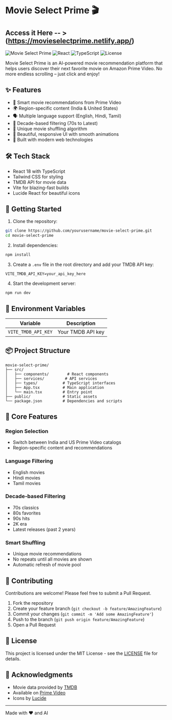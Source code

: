# Movie Select Prime 🎬

## Access it Here -- > (https://movieselectprime.netlify.app/)

![Movie Select Prime](https://img.shields.io/badge/Movie%20Select-Prime-00A8E1)
![React](https://img.shields.io/badge/React-18-blue)
![TypeScript](https://img.shields.io/badge/TypeScript-5.0-blue)
![License](https://img.shields.io/badge/license-MIT-green)

Movie Select Prime is an AI-powered movie recommendation platform that helps users discover their next favorite movie on Amazon Prime Video. No more endless scrolling – just click and enjoy!

## ✨ Features

- 🎯 Smart movie recommendations from Prime Video
- 🌍 Region-specific content (India & United States)
- 🗣️ Multiple language support (English, Hindi, Tamil)
- 📅 Decade-based filtering (70s to Latest)
- 🎲 Unique movie shuffling algorithm
- 🎨 Beautiful, responsive UI with smooth animations
- 🚀 Built with modern web technologies

## 🛠️ Tech Stack

- React 18 with TypeScript
- Tailwind CSS for styling
- TMDB API for movie data
- Vite for blazing-fast builds
- Lucide React for beautiful icons

## 🚀 Getting Started

1. Clone the repository:
```bash
git clone https://github.com/yourusername/movie-select-prime.git
cd movie-select-prime
```

2. Install dependencies:
```bash
npm install
```

3. Create a `.env` file in the root directory and add your TMDB API key:
```env
VITE_TMDB_API_KEY=your_api_key_here
```

4. Start the development server:
```bash
npm run dev
```

## 🔧 Environment Variables

| Variable | Description |
|----------|-------------|
| `VITE_TMDB_API_KEY` | Your TMDB API key |

## 📦 Project Structure

```
movie-select-prime/
├── src/
│   ├── components/        # React components
│   ├── services/         # API services
│   ├── types/           # TypeScript interfaces
│   ├── App.tsx          # Main application
│   └── main.tsx         # Entry point
├── public/              # Static assets
└── package.json         # Dependencies and scripts
```

## 🎯 Core Features

### Region Selection
- Switch between India and US Prime Video catalogs
- Region-specific content and recommendations

### Language Filtering
- English movies
- Hindi movies
- Tamil movies

### Decade-based Filtering
- 70s classics
- 80s favorites
- 90s hits
- 2K era
- Latest releases (past 2 years)

### Smart Shuffling
- Unique movie recommendations
- No repeats until all movies are shown
- Automatic refresh of movie pool

## 🤝 Contributing

Contributions are welcome! Please feel free to submit a Pull Request.

1. Fork the repository
2. Create your feature branch (`git checkout -b feature/AmazingFeature`)
3. Commit your changes (`git commit -m 'Add some AmazingFeature'`)
4. Push to the branch (`git push origin feature/AmazingFeature`)
5. Open a Pull Request

## 📝 License

This project is licensed under the MIT License - see the [LICENSE](LICENSE) file for details.

## 🙏 Acknowledgments

- Movie data provided by [TMDB](https://www.themoviedb.org/)
- Available on [Prime Video](https://www.primevideo.com/)
- Icons by [Lucide](https://lucide.dev/)

---

Made with ❤️ and AI
